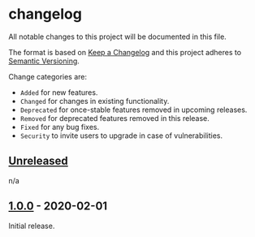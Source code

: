 # changelog

All notable changes to this project will be documented in this file.

The format is based on [Keep a Changelog](http://keepachangelog.com/en/1.0.0/)
and this project adheres to [Semantic Versioning](http://semver.org/spec/v2.0.0.html).

Change categories are:

* `Added` for new features.
* `Changed` for changes in existing functionality.
* `Deprecated` for once-stable features removed in upcoming releases.
* `Removed` for deprecated features removed in this release.
* `Fixed` for any bug fixes.
* `Security` to invite users to upgrade in case of vulnerabilities.

## [Unreleased]

n/a

## [1.0.0] - 2020-02-01
Initial release.

[Unreleased]: https://github.com/saibotsivad/imap-box-names/compare/develop...HEAD
[1.0.0]: https://github.com/saibotsivad/imap-box-names/compare/v2.0.1...v2.0.2

